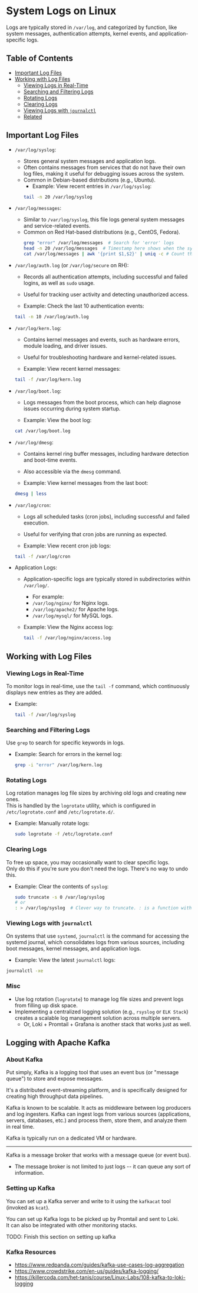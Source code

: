 

# System Logs on Linux


Logs are typically stored in `/var/log`, and categorized by function, like system 
messages, authentication attempts, kernel events, and application-specific logs.  

## Table of Contents
* [Important Log Files](#important-log-files) 
* [Working with Log Files](#working-with-log-files) 
    * [Viewing Logs in Real-Time](#viewing-logs-in-real-time) 
    * [Searching and Filtering Logs](#searching-and-filtering-logs) 
    * [Rotating Logs](#rotating-logs) 
    * [Clearing Logs](#clearing-logs) 
    * [Viewing Logs with `journalctl`](#viewing-logs-with-journalctl) 
    * [Related](#related) 


## Important Log Files

* `/var/log/syslog`:
     * Stores general system messages and application logs.
     * Often contains messages from services that do not have their own log files, making it useful for debugging issues across the system.
     * Common in Debian-based distributions (e.g., Ubuntu).
       * Example: View recent entries in `/var/log/syslog`:
        ```bash
        tail -n 20 /var/log/syslog
        ```

* `/var/log/messages`:
    * Similar to `/var/log/syslog`, this file logs general system messages and service-related events.
    * Common on Red Hat-based distributions (e.g., CentOS, Fedora).
      ```bash
      grep "error" /var/log/messages  # Search for 'error' logs
      head -n 20 /var/log/messages  # Timestamp here shows when the system booted up last
      cat /var/log/messages | awk '{print $1,$2}' | uniq -c # Count the number of daily entries
      ```


* `/var/log/auth.log` (or `/var/log/secure` on RH):
    * Records all authentication attempts, including successful and failed logins, as well as `sudo` usage.
    * Useful for tracking user activity and detecting unauthorized access.
  
    * Example: Check the last 10 authentication events:
  ```bash
  tail -n 10 /var/log/auth.log
  ```

* `/var/log/kern.log`:
    * Contains kernel messages and events, such as hardware errors, module loading, and driver issues.
    * Useful for troubleshooting hardware and kernel-related issues.
  
    * Example: View recent kernel messages:
  ```bash
  tail -f /var/log/kern.log
  ```

* `/var/log/boot.log`:
    * Logs messages from the boot process, which can help diagnose issues occurring during system startup.
  
    * Example: View the boot log:
  ```bash
  cat /var/log/boot.log
  ```

* `/var/log/dmesg`:
    * Contains kernel ring buffer messages, including hardware detection and boot-time events.
    * Also accessible via the `dmesg` command.
  
    * Example: View kernel messages from the last boot:
  ```bash
  dmesg | less
  ```

* `/var/log/cron`:
    * Logs all scheduled tasks (cron jobs), including successful and failed execution.
    * Useful for verifying that cron jobs are running as expected.
  
    * Example: View recent cron job logs:
  ```bash
  tail -f /var/log/cron
  ```

* Application Logs:
    * Application-specific logs are typically stored in subdirectories within `/var/log/`.  
        * For example:
        * `/var/log/nginx/` for Nginx logs.
        * `/var/log/apache2/` for Apache logs.
        * `/var/log/mysql/` for MySQL logs.

    * Example: View the Nginx access log:
      ```bash
      tail -f /var/log/nginx/access.log
      ```

## Working with Log Files

### Viewing Logs in Real-Time
To monitor logs in real-time, use the `tail -f` command, which continuously displays new entries as they are added.

* Example:
  ```bash
  tail -f /var/log/syslog
  ```

### Searching and Filtering Logs
Use `grep` to search for specific keywords in logs.

* Example: Search for errors in the kernel log:
  ```bash
  grep -i "error" /var/log/kern.log
  ```

### Rotating Logs
Log rotation manages log file sizes by archiving old logs and creating new ones.  
This is handled by the `logrotate` utility, which is configured in `/etc/logrotate.conf` and `/etc/logrotate.d/`.

* Example: Manually rotate logs:
  ```bash
  sudo logrotate -f /etc/logrotate.conf
  ```

### Clearing Logs
To free up space, you may occasionally want to clear specific logs.  
Only do this if you're sure you don't need the logs. There's no way to undo this.  

* Example: Clear the contents of `syslog`:
  ```bash
  sudo truncate -s 0 /var/log/syslog
  # or
  : > /var/log/syslog  # Clever way to truncate. : is a function with no output.
  ```

### Viewing Logs with `journalctl`
On systems that use `systemd`, `journalctl` is the command for accessing the systemd journal, which consolidates logs from various sources, including boot messages, kernel messages, and application logs.

* Example: View the latest `journalctl` logs:
```bash
journalctl -xe
```

### Misc
* Use log rotation (`logrotate`) to manage log file sizes and prevent logs from filling up disk space.
* Implementing a centralized logging solution (e.g., `rsyslog` or `ELK Stack`) 
  creates a scalable log management solution across multiple servers.
    - Or, Loki + Promtail + Grafana is another stack that works just as well.  

## Logging with Apache Kafka

### About Kafka
Put simply, Kafka is a logging tool that uses an event bus (or "message queue") to 
store and expose messages.  

It's a distributed event-streaming platform, and is specifically designed for
creating high throughput data pipelines.  

Kafka is known to be scalable. It acts as middleware between log producers and log
ingesters. Kafka can ingest logs from various sources (applications, servers,
databases, etc.) and process them, store them, and analyze them in real time.  

Kafka is typically run on a dedicated VM or hardware.  

---

Kafka is a message broker that works with a message queue (or event bus).  
* The message broker is not limited to just logs -- it can queue any sort of information.  


### Setting up Kafka
You can set up a Kafka server and write to it using the `kafkacat` tool (invoked 
as `kcat`).  

You can set up Kafka logs to be picked up by Promtail and sent to Loki.  
It can also be integrated with other monitoring stacks.  

TODO: Finish this section on setting up kafka


### Kafka Resources
- <https://www.redpanda.com/guides/kafka-use-cases-log-aggregation>
- <https://www.crowdstrike.com/en-us/guides/kafka-logging/>
- <https://killercoda.com/het-tanis/course/Linux-Labs/108-kafka-to-loki-logging>

